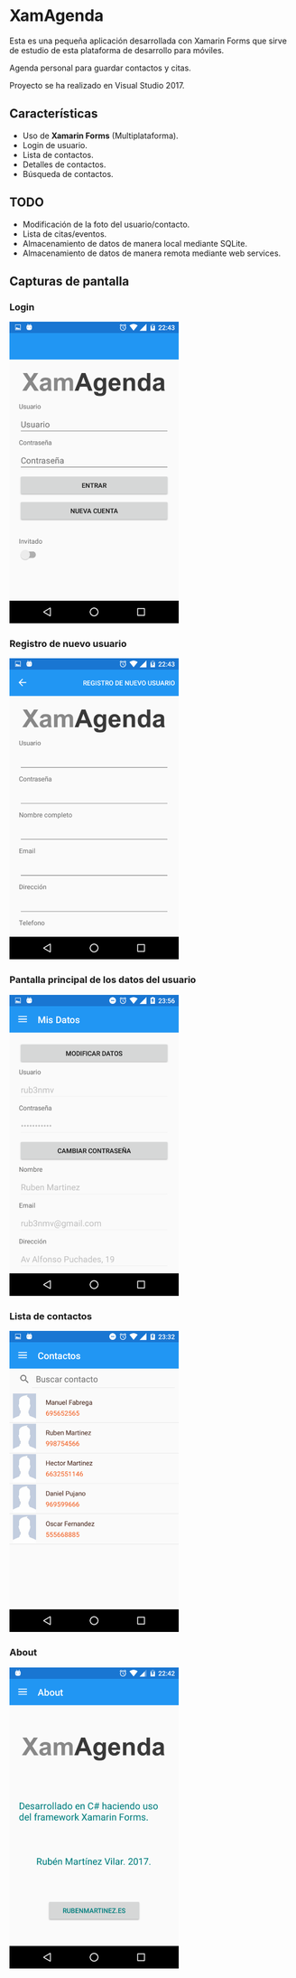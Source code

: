 # XamAgenda 
Esta es una pequeña aplicación desarrollada con Xamarin Forms que sirve de estudio de esta plataforma de desarrollo para móviles. 

Agenda personal para guardar contactos y citas. 

Proyecto se ha realizado en Visual Studio 2017. 

## Características 
- Uso de **Xamarin Forms** (Multiplataforma).
- Login de usuario.
- Lista de contactos.
- Detalles de contactos.
- Búsqueda de contactos.


## TODO 
- Modificación de la foto del usuario/contacto.
- Lista de citas/eventos.
- Almacenamiento de datos de manera local mediante SQLite.
- Almacenamiento de datos de manera remota mediante web services.

## Capturas de pantalla 

### Login 
<img src="screenshot_1.png" width="300"> 

### Registro de nuevo usuario 
<img src="screenshot_2.png" width="300"> 

### Pantalla principal de los datos del usuario 
<img src="screenshot_3.png" width="300"> 

### Lista de contactos 
<img src="screenshot_4.png" width="300"> 

### About 
<img src="screenshot_5.png" width="300"> 
